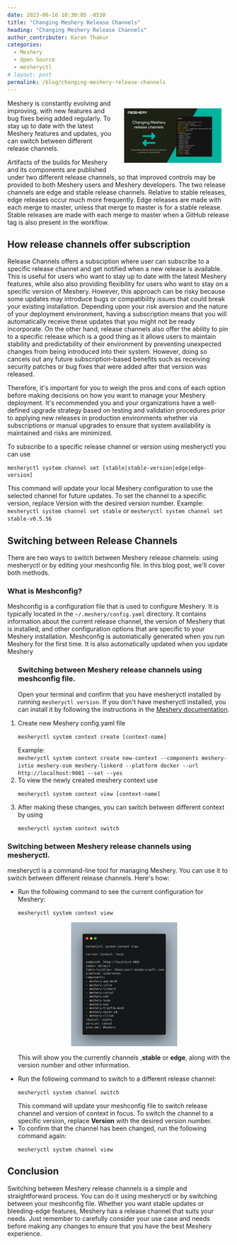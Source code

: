```yaml
---
date: 2023-06-16 10:30:05 -0530
title: "Changing Meshery Release Channels"
heading: "Changing Meshery Release Channels"
author_contributer: Karan Thakur
categories: 
  - Meshery
  - Open Source
  - mesheryctl
# layout: post
permalink: /blog/changing-meshery-release-channels
---
```


<div class="row" style="width:220px;float:right;padding:20px;text-align:center;">
<img src="../../assets/images/posts/2023-06-16-changing-meshery-release-channels/change-meshery-release-channels.png" />
</div>

<p>
  Meshery is constantly evolving and improving, with new features and bug fixes being added regularly. To stay up to date with the latest Meshery features and updates, you can switch between different release channels.
</p>
<p>
  Artifacts of the builds for Meshery and its components are published under two different release channels, so that improved controls may be provided to both  Meshery users and Meshery developers. The two release channels are edge and stable release channels. Relative to stable releases, edge releases occur much more frequently. Edge releases are made with each merge to master, unless that merge to master is for a stable release. Stable releases are made with each
  merge to master when a GitHub release tag is also present in the workflow.
</p>

<h2> How release channels offer subscription </h2>
<p>
  Release Channels offers a subsciption where user can subscribe to a specific  release channel and get notified when a new release is available. This is  useful for users who want to stay up to date with the latest Meshery features, while also also providing flexibility for users who want to stay on a specific version of Meshery.
  However, this approach can be risky because some updates may introduce bugs or compatibility issues that could break your existing installation. Depending upon your risk aversion and the nature of your deployment environment, having a subscription means that you will automatically receive these updates that you might not be ready incorporate.   On the other hand, release channels also offer the ability to pin to a specific release which is a  good thing as it allows users to maintain stability and predictability of their environment by preventing unexpected changes from being introduced into their system. However, doing so cancels out any future subscription-based benefits such as receiving security patches or bug fixes that were added after that version was released.

Therefore, it's important for you to weigh the pros and cons of each option before making decisions on how you want to manage your Meshery deployment. It's recommended you and your organizations have a well-defined upgrade strategy based on testing and validation procedures prior to applying new releases in production environments whether via subscriptions or manual upgrades to ensure that system availability is maintained and risks are minimized.

</p>
<p>
To subscribe to a specific release channel or version using mesheryctl you can use 
<pre><code class="language-bash">mesheryctl system channel set [stable|stable-version|edge|edge-version] </code></pre>
This command will update your local Meshery configuration to use the selected channel for future updates. To set the channel to a specific version, replace Version with the desired version number. Example: <code class="language-bash">mesheryctl system channel set stable</code> or <code class="language-bash">mesheryctl system channel set stable-v0.5.56</code>
</p>
<h2> Switching between Release Channels</h2>
<p>There are two ways to switch between Meshery release channels: using mesheryctl or by editing your meshconfig file. In this blog post, we'll cover both methods.</p>

<h3>What is Meshconfig?</h3>
<p>
  Meshconfig is a configuration file that is used to configure Meshery. It is typically located in the <code>~/.meshery/config.yaml</code> directory. It contains information about the current release channel, the version of Meshery that is installed, and other configuration options that are specific to your Meshery installation. 
  Meshconfig is automatically generated when you run Meshery for the first time. It is also automatically updated when you update Meshery
</p>

<ol>
<h3>Switching between Meshery release channels using meshconfig file.</h3>
<p>Open your terminal and confirm that you have mesheryctl installed by running  <code>mesheryctl version</code>. If you don't have mesheryctl installed, you can install it by following the instructions in the  <a href="https://docs.meshery.io/installation/mesheryctl">Meshery documentation</a>.</p>
<li>Create new Meshery config.yaml file <pre><code class="language=bash">mesheryctl system context create [context-name]</code></pre></li>
Example: <br/> <code class="language-bash">mesheryctl system context create new-context --components meshery-istio meshery-osm meshery-linkerd --platform docker --url http://localhost:9081 --set --yes </code>
<li> To view the newly created meshery context use <pre><code class="language-bash">mesheryctl system context view [context-name]</code></pre></li>
<li>After making these changes, you can switch between different context by using <pre><code class="language-bash">mesheryctl system context switch</code></pre></li>
</ol>

<h3>Switching between Meshery release channels using mesheryctl.</h3>
<p>mesheryctl is a command-line tool for managing Meshery. You can use it to switch between different release channels. Here's how:</p>

<ul><li>Run the following command to see the current configuration for Meshery:</li>
<pre><code class="language-bash">mesheryctl system context view</code></pre>
<div style="text-align:center">
<img src="../../assets/images/posts/2023-06-16-changing-meshery-release-channels/meshery-version.png" className="image-center"  style="width:50%;"></img>
</div>
<p>This will show you the currently channels ,<b>stable</b> or <b>edge</b>, along with the version number and other information.</p>
<li>Run the following command to switch to a different release channel:</li>
<pre><code class="language-bash">mesheryctl system channel switch</code></pre>
This command will update your meshconfig file to switch release channel and version of context in focus. To switch the channel to a specific version, replace <b>Version</b> with the desired version number.
<li> To confirm that the channel has been changed, run the following command again: <pre><code class="language-bash">mesheryctl system channel view</code></pre></li></ul>

<h2>Conclusion </h2>

<p>
  Switching between Meshery release channels is a simple and straightforward process. You can do it using mesheryctl or by switching between your meshconfig file. Whether you want stable updates or bleeding-edge features, Meshery has a release channel that suits your needs. Just remember to carefully consider your use case and needs before making any changes to ensure that you have the best Meshery experience.
</p>
